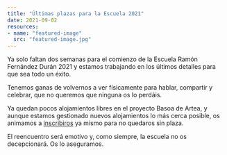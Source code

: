 ```yaml
---
title: "Últimas plazas para la Escuela 2021"
date: 2021-09-02
resources:
- name: "featured-image"
  src: "featured-image.jpg"
---
```


Ya solo faltan dos semanas para el comienzo de la Escuela Ramón Fernández Durán 2021 y estamos trabajando en los últimos detalles para que sea todo un éxito.

Tenemos ganas de volvernos a ver físicamente para hablar, compartir y celebrar, que no queremos que ninguna os lo perdáis. 

Ya quedan pocos alojamientos libres en el proyecto Basoa de Artea, y aunque estamos gestionado nuevos alojamientos lo más cerca posible,  os animamos a [inscribiros](https://escuelaramonfdez.org/inscripcion/) ya mismo para no quedaros sin plaza.

El reencuentro será emotivo y, como siempre, la escuela no os decepcionará. Os lo aseguramos.


